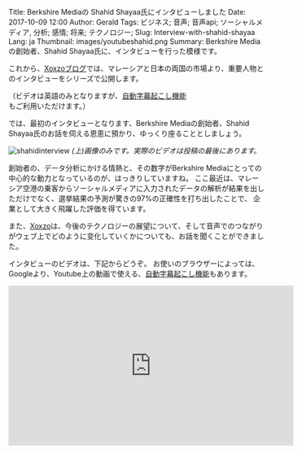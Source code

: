 Title: Berkshire Mediaの Shahid Shayaa氏にインタビューしました
Date: 2017-10-09 12:00
Author: Gerald
Tags: ビジネス; 音声; 音声api; ソーシャルメディア, 分析; 感情; 将来; テクノロジー; 
Slug: Interview-with-shahid-shayaa
Lang: ja
Thumbnail: images/youtubeshahid.png
Summary: Berkshire Mediaの創始者、Shahid Shayaa氏に、インタビューを行った模様です。 

これから、[Xoxzoブログ](https://blog.xoxzo.com/ja/)では、マレーシアと日本の両国の市場より、重要人物とのインタビューをシリーズで公開します。

（ビデオは英語のみとなりますが、[自動字幕起こし機能](https://support.google.com/youtube/answer/6373554?hl=ja)もご利用いただけます。）

では、最初のインタビューとなります、Berkshire Mediaの創始者、Shahid Shayaa氏のお話を伺える恩恵に預かり、ゆっくり座ることとしましょう。

![shahidinterview](/images/youtubeshahid.png)
_(上)画像のみです。実際のビデオは投稿の最後にあります。_

創始者の、データ分析にかける情熱と、その数字がBerkshire Mediaにとっての中心的な動力となっているのが、はっきりしていますね。
ここ最近は、マレーシア空港の乗客からソーシャルメディアに入力されたデータの解析が結果を出しただけでなく、選挙結果の予測が驚きの97%の正確性を打ち出したことで、
企業として大きく飛躍した評価を得ています。

また、[Xoxzo](https://www.xoxzo.com/ja/)は、今後のテクノロジーの展望について、そして音声でのつながりがウェブ上でどのように变化していくかについても、お話を聞くことができました。

インタビューのビデオは、下記からどうぞ。
お使いのブラウザーによっては、Googleより、Youtube上の動画で使える、[自動字幕起こし機能](https://support.google.com/youtube/answer/6373554?hl=ja)もあります。

<iframe width="560" height="315" src="https://www.youtube.com/embed/PilzBg1r0OE" frameborder="0" allowfullscreen></iframe>
